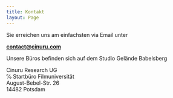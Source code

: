 ```yaml
---
title: Kontakt
layout: Page
---
```


Sie erreichen uns am einfachsten via Email unter

**[contact@cinuru.com](mailto:contact@cinuru.com)**

Unsere Büros befinden sich auf dem Studio Gelände Babelsberg

Cinuru Research UG<br/>
℅ Startbüro Filmuniversität <br/>
August-Bebel-Str. 26<br/>
14482 Potsdam
